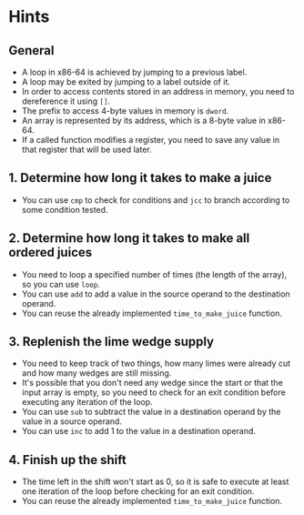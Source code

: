 # Hints

## General

- A loop in x86-64 is achieved by jumping to a previous label.
- A loop may be exited by jumping to a label outside of it.
- In order to access contents stored in an address in memory, you need to dereference it using `[]`.
- The prefix to access 4-byte values in memory is `dword`.
- An array is represented by its address, which is a 8-byte value in x86-64.
- If a called function modifies a register, you need to save any value in that register that will be used later.

## 1. Determine how long it takes to make a juice

- You can use `cmp` to check for conditions and `jcc` to branch according to some condition tested.

## 2. Determine how long it takes to make all ordered juices

- You need to loop a specified number of times (the length of the array), so you can use `loop`.
- You can use `add` to add a value in the source operand to the destination operand.
- You can reuse the already implemented `time_to_make_juice` function.

## 3. Replenish the lime wedge supply

- You need to keep track of two things, how many limes were already cut and how many wedges are still missing.
- It's possible that you don't need any wedge since the start or that the input array is empty, so you need to check for an exit condition before executing any iteration of the loop.
- You can use `sub` to subtract the value in a destination operand by the value in a source operand.
- You can use `inc` to add 1 to the value in a destination operand.

## 4. Finish up the shift

- The time left in the shift won't start as 0, so it is safe to execute at least one iteration of the loop before checking for an exit condition.
- You can reuse the already implemented `time_to_make_juice` function.
